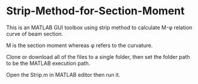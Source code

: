 # Strip-Method-for-Section-Moment

This is an MATLAB GUI toolbox using strip method to calculate M-φ relation curve of beam section.

M is the section moment whereas φ refers to the curvature.

Clone or download all of the files to a single folder, then set the folder path to be the MATLAB execution path. 

Open the Strip.m in MATLAB editor then run it.
